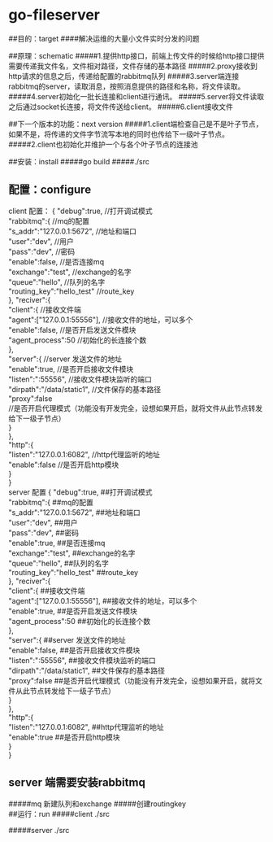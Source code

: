 # go-fileserver
##目的：target
####解决运维的大量小文件实时分发的问题
      
##原理：schematic 
#####1.提供http接口，前端上传文件的时候给http接口提供需要传递我文件名，文件相对路径，文件存储的基本路径
#####2.proxy接收到http请求的信息之后，传递给配置的rabbitmq队列
#####3.server端连接rabbitmq的server，读取消息，按照消息提供的路径和名称，将文件读取。
#####4.server初始化一批长连接和client进行通讯。
#####5.server将文件读取之后通过socket长连接，将文件传送给client。
#####6.client接收文件

    
##下一个版本的功能：next version
#####1.client端检查自己是不是叶子节点，如果不是，将传递的文件字节流写本地的同时也传给下一级叶子节点。
#####2.client也初始化并维护一个与各个叶子节点的连接池
    
##安装：install 
#####go build 
#####./src 
    
## 配置：configure

client 配置：
    {
		"debug":true,     //打开调试模式<br>
		"rabbitmq":{     //mq的配置<br>
	    	"s_addr":"127.0.0.1:5672",  //地址和端口<br>
       	    "user":"dev",  //用户<br>
       		"pass":"dev",  //密码<br>
	        "enable":false,  //是否连接mq<br>
       		"exchange":"test", //exchange的名字<br>
       		"queue":"hello",  //队列的名字<br>
       		"routing_key":"hello_test" //route_key<br>
   		},
   		"reciver":{<br>
       		"client":{  //接收文件端<br>
           		"agent":["127.0.0.1:55556"],  //接收文件的地址，可以多个<br>
	                "enable":false,                //是否开启发送文件模块<br>
        	   	"agent_process":50            //初始化的长连接个数<br>
       		},  <br>
	       	"server":{                      //server 发送文件的地址<br>
        		"enable":true,              //是否开启接收文件模块<br>
           		"listen":":55556",           //接收文件模块监听的端口<br>
	           	"dirpath":"/data/static1",   //文件保存的基本路径<br>
        	   	"proxy":false              <br> //是否开启代理模式（功能没有开发完全，设想如果开启，就将文件从此节点转发给下一级子节点）<br>
	       	}   <br>
   		},<br>
		"http":{<br>
 	        "listen":"127.0.0.1:6082", //http代理监听的地址<br>
       		"enable":false              //是否开启http模块<br>
   		}<br>
    }<br>
server 配置
    {
		"debug":true,     ##打开调试模式<br>
		"rabbitmq":{     ##mq的配置<br>
			"s_addr":"127.0.0.1:5672",  ##地址和端口<br>
			"user":"dev",  ##用户<br>
			"pass":"dev",  ##密码<br>
			"enable":true,  ##是否连接mq<br>
			"exchange":"test", ##exchange的名字<br>
			"queue":"hello",  ##队列的名字<br>
			"routing_key":"hello_test" ##route_key<br>
		},
		"reciver":{<br>
			"client":{  ##接收文件端<br>
			"agent":["127.0.0.1:55556"],  ##接收文件的地址，可以多个<br>
			"enable":true,                ##是否开启发送文件模块<br>
			"agent_process":50            ##初始化的长连接个数<br>
			},<br>
			"server":{                      ##server 发送文件的地址<br>
				"enable":false,              ##是否开启接收文件模块<br>
				"listen":":55556",           ##接收文件模块监听的端口<br>
				"dirpath":"/data/static1",   ##文件保存的基本路径<br>
				"proxy":false    ##是否开启代理模式（功能没有开发完全，设想如果开启，就将文件从此节点转发给下一级子节点）<br>
			}<br>
		},<br>
		"http":{<br>
			"listen":"127.0.0.1:6082", ##http代理监听的地址<br>
			"enable":true              ##是否开启http模块<br>
		}<br>
    }<br>
## server 端需要安装rabbitmq
#####mq 新建队列和exchange 
#####创建routingkey  
##运行：run
#####client ./src
 
#####server ./src
    
    
